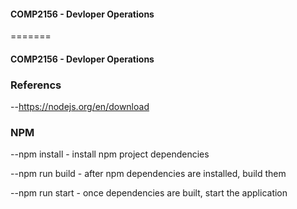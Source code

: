 #### COMP2156 - Devloper Operations
=======
#### COMP2156 - Devloper Operations

### Referencs
--https://nodejs.org/en/download
### NPM

--npm install - install npm project dependencies

--npm run build - after npm dependencies are installed, build them

--npm run start - once dependencies are built, start the application